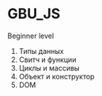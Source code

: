 # GBU_JS
Beginner level
1. Типы данных
2. Свитч и функции
3. Циклы и массивы
4. Объект и конструктор
5. DOM